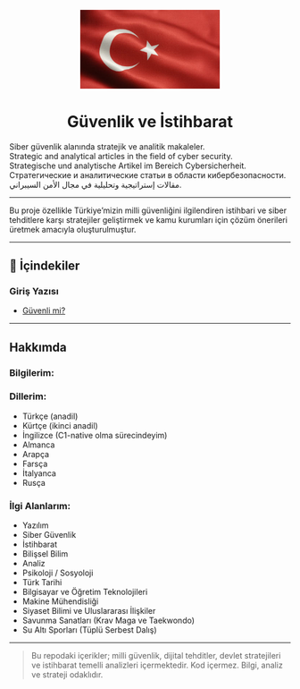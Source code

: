 <p align="center">
  <img src="turk-bayragi.jpg" alt="Türk Bayrağı" width="250"/>
</p>

<h1 align="center"> Güvenlik ve İstihbarat</h1>




Siber güvenlik alanında stratejik ve analitik makaleler.  
Strategic and analytical articles in the field of cyber security.  
Strategische und analytische Artikel im Bereich Cybersicherheit.  
Стратегические и аналитические статьи в области кибербезопасности.  
مقالات إستراتيجية وتحليلية في مجال الأمن السيبراني.

---

Bu proje özellikle Türkiye’mizin milli güvenliğini ilgilendiren istihbari ve siber tehditlere karşı stratejiler geliştirmek ve kamu kurumları için çözüm önerileri üretmek amacıyla oluşturulmuştur.

---

## 📂 İçindekiler

### Giriş Yazısı
- [Güvenli mi?](giris-yazisi.md)

---

## Hakkımda

### Bilgilerim:


### Dillerim:
- Türkçe (anadil)  
- Kürtçe (ikinci anadil)
- İngilizce (C1-native olma sürecindeyim)
- Almanca  
- Arapça  
- Farsça  
- İtalyanca  
- Rusça  

### İlgi Alanlarım:
- Yazılım  
- Siber Güvenlik  
- İstihbarat
- Bilişsel Bilim 
- Analiz  
- Psikoloji / Sosyoloji  
- Türk Tarihi  
- Bilgisayar ve Öğretim Teknolojileri  
- Makine Mühendisliği  
- Siyaset Bilimi ve Uluslararası İlişkiler  
- Savunma Sanatları (Krav Maga ve Taekwondo)  
- Su Altı Sporları (Tüplü Serbest Dalış)

---

> Bu repodaki içerikler; milli güvenlik, dijital tehditler, devlet stratejileri ve istihbarat temelli analizleri içermektedir. Kod içermez. Bilgi, analiz ve strateji odaklıdır.
